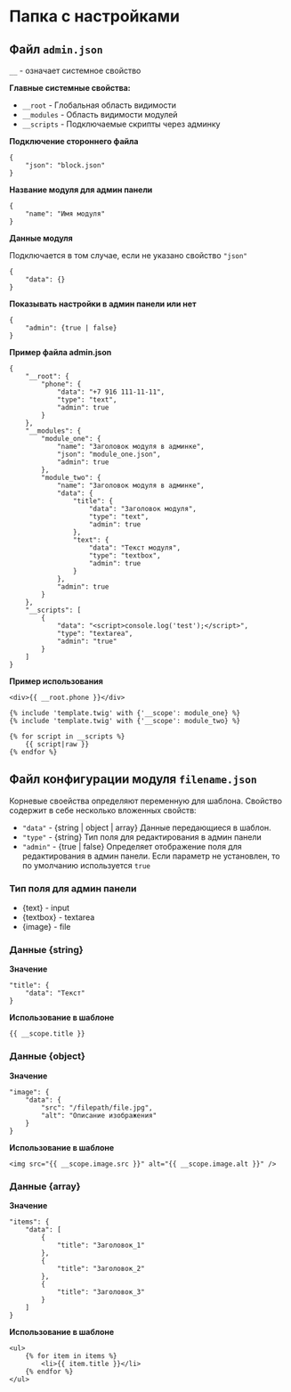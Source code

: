 # Папка с настройками

## Файл `admin.json`
 
`__` - означает системное свойство

**Главные системные свойства:**  
- `__root` - Глобальная область видимости
- `__modules` - Область видимости модулей
- `__scripts` - Подключаемые скрипты через админку

**Подключение стороннего файла**  
```
{
    "json": "block.json"
}
```

**Название модуля для админ панели**  
```
{
    "name": "Имя модуля"
}
```

**Данные модуля**    

Подключается в том случае, если не указано свойство `"json"`
```
{
    "data": {}
}
```
   
**Показывать настройки в админ панели или нет**  
```
{
    "admin": {true | false}
}
```

**Пример файла admin.json**
```
{
    "__root": {
        "phone": {
            "data": "+7 916 111-11-11",
            "type": "text",
            "admin": true
        }
    },
    "__modules": {
        "module_one": {
            "name": "Заголовок модуля в админке",
            "json": "module_one.json",
            "admin": true
        },
        "module_two": {
            "name": "Заголовок модуля в админке",
            "data": {
                "title": {
                    "data": "Заголовок модуля",
                    "type": "text",
                    "admin": true
                },
                "text": {
                    "data": "Текст модуля",
                    "type": "textbox",
                    "admin": true
                }
            },
            "admin": true
        }
    },
    "__scripts": [
        {
            "data": "<script>console.log('test');</script>",
            "type": "textarea",
            "admin": "true"
        }
    ]
}
```
**Пример использования**
```
<div>{{ __root.phone }}</div>

{% include 'template.twig' with {'__scope': module_one} %}
{% include 'template.twig' with {'__scope': module_two} %}

{% for script in __scripts %}
    {{ script|raw }}
{% endfor %}
```


## Файл конфигурации модуля `filename.json`
 
Корневые своейства определяют переменную для шаблона. Свойство содержит в себе несколько вложенных свойств:  
- `"data"` - {string | object | array} Данные передающиеся в шаблон.
- `"type"` - {string} Тип поля для редактирования в админ панели
- `"admin"` - {true | false} Определяет отображение поля для редактирования в админ панели. Если параметр не установлен, то по умолчанию
используется `true`  


### Тип поля для админ панели
- {text} - input
- {textbox} - textarea
- {image} - file 
  
### Данные {string}

**Значение**
```
"title": {
    "data": "Текст"
}
```  
**Использование в шаблоне**
```
{{ __scope.title }}
```

### Данные {object}
**Значение**
```
"image": {
    "data": {
        "src": "/filepath/file.jpg",
        "alt": "Описание изображения"
    }
}
```
**Использование в шаблоне**
```
<img src="{{ __scope.image.src }}" alt="{{ __scope.image.alt }}" />
```

### Данные {array}
**Значение**
```
"items": {
    "data": [
        {
            "title": "Заголовок_1"
        },
        {
            "title": "Заголовок_2"
        },
        {
            "title": "Заголовок_3"
        }
    ]
}
```
**Использование в шаблоне**
```
<ul>
    {% for item in items %}
        <li>{{ item.title }}</li>
    {% endfor %}
</ul>
```